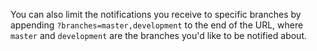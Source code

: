 You can also limit the notifications you receive to specific branches
by appending `?branches=master,development` to the end of the URL,
where `master` and `development` are the branches you'd like to be
notified about.
